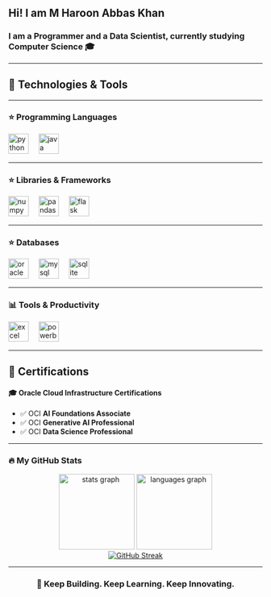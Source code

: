 <h2 align="left">Hi! I am M Haroon Abbas Khan </h2>
<h3 align="left">I am a Programmer and a Data Scientist, currently studying Computer Science 🎓</h3>

---

<h2 align="left">🔰 Technologies & Tools</h2>

---

<h3 align="left">⭐ Programming Languages</h3>

<div align="left">
  <img src="https://cdn.jsdelivr.net/gh/devicons/devicon/icons/python/python-original.svg" height="40" alt="python logo"  />
  <img width="12" />
  <img src="https://cdn.jsdelivr.net/gh/devicons/devicon/icons/java/java-original.svg" height="40" alt="java logo"  />
</div>

---

<h3 align="left">⭐ Libraries & Frameworks</h3>

<div align="left">
  <img src="https://cdn.jsdelivr.net/gh/devicons/devicon/icons/numpy/numpy-original.svg" height="40" alt="numpy logo" />
  <img width="12" />
  <img src="https://cdn.jsdelivr.net/gh/devicons/devicon/icons/pandas/pandas-original.svg" height="40" alt="pandas logo" />
  <img width="12" />
  <img src="https://cdn.jsdelivr.net/gh/devicons/devicon/icons/flask/flask-original.svg" height="40" alt="flask logo" />
</div>

---

<h3 align="left">⭐ Databases</h3>

<div align="left">
  <img src="https://cdn.jsdelivr.net/gh/devicons/devicon/icons/oracle/oracle-original.svg" height="40" alt="oracle logo"  />
  <img width="12" />
  <img src="https://cdn.jsdelivr.net/gh/devicons/devicon/icons/mysql/mysql-original.svg" height="40" alt="mysql logo"  />
  <img width="12" />
  <img src="https://cdn.jsdelivr.net/gh/devicons/devicon/icons/sqlite/sqlite-original.svg" height="40" alt="sqlite logo" />
</div>

---

<h3 align="left">📊 Tools & Productivity</h3>

<div align="left">
  <img src="https://img.icons8.com/color/48/000000/microsoft-excel-2019--v1.png" height="40" alt="excel logo" />
  <img width="12" />
  <img src="https://img.icons8.com/color/48/000000/power-bi.png" height="40" alt="powerbi logo" />
</div>

---

<h2 align="left">🏅 Certifications</h2>

<div align="left">
  <h4>🎓 Oracle Cloud Infrastructure Certifications</h4>
  <ul>
    <li>✅ OCI <b>AI Foundations Associate  </b></li>
    <li>✅ OCI <b>Generative AI Professional </b></li>
    <li>✅ OCI <b>Data Science Professional</b></li>
  </ul>
</div>


---

<h3 align="left">🔥 My GitHub Stats</h3>

<div align="center">
  <img src="https://github-readme-stats.vercel.app/api?username=RealHaroon&show_icons=true&theme=dracula&include_all_commits=true&count_private=true" height="150" alt="stats graph" />
  <img src="https://github-readme-stats.vercel.app/api/top-langs?username=RealHaroon&layout=compact&theme=dracula" height="150" alt="languages graph" />
  <br/>
  <a href="https://git.io/streak-stats">
    <img src="https://github-readme-streak-stats.herokuapp.com?user=RealHaroon&theme=onedark&date_format=M%20j%5B%2C%20Y%5D" alt="GitHub Streak" />
  </a>
</div>

---

<h3 align="center">🚀 Keep Building. Keep Learning. Keep Innovating.</h3>
